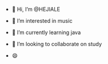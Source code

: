 - 👋 Hi, I’m @HEJIALE
- 👀 I’m interested in music
- 🌱 I’m currently learning java
- 💞️ I’m looking to collaborate on study

- :smile:




<!---
GameLovingRomeo/GameLovingRomeo is a ✨ special ✨ repository because its `README.md` (this file) appears on your GitHub profile.
You can click the Preview link to take a look at your changes.
--->
